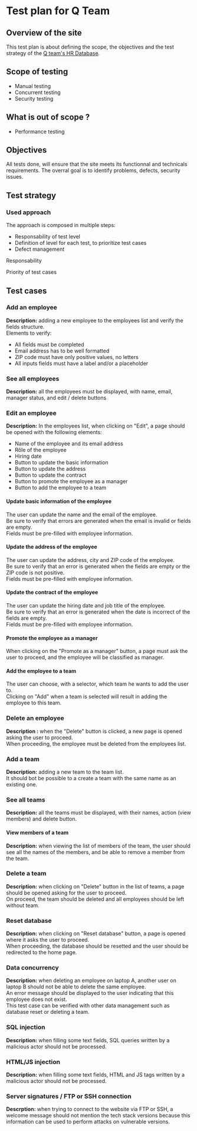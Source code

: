 # Test plan for Q Team

## Overview of the site
This test plan is about defining the scope, the objectives and the test strategy of the [Q team's HR Database](https://q.hr.dmerej.info/).

## Scope of testing
- Manual testing
- Concurrent testing
- Security testing

## What is out of scope ?
- Performance testing

## Objectives
All tests done, will ensure that the site meets its functionnal and technicals requirements. The overral goal is to identify problems, defects, security issues.

## Test strategy
### Used approach
The approach is composed in multiple steps:
- Responsability of test level
- Definition of level for each test, to prioritize test cases
- Defect management


Responsability

Priority of test cases

## Test cases

### Add an employee
**Description:** adding a new employee to the employees list and verify the fields structure. \
Elements to verify:
- All fields must be completed
- Email address has to be well formatted
- ZIP code must have only positive values, no letters
- All inputs fields must have a label and/or a placeholder

### See all employees
**Description:** all the employees must be displayed, with name, email, manager status, and edit / delete buttons

### Edit an employee
**Description:** In the employees list, when clicking on "Edit", a page should be opened with the following elements:
- Name of the employee and its email address
- Rôle of the employee
- Hiring date
- Button to update the basic information
- Button to update the address
- Button to update the contract
- Button to promote the employee as a manager
- Button to add the employee to a team

#### Update basic information of the employee
The user can update the name and the email of the employee. \
Be sure to verify that errors are generated when the email is invalid or fields are empty. \
Fields must be pre-filled with employee information.

#### Update the address of the employee
The user can update the address, city and ZIP code of the employee. \
Be sure to verify that an error is generated when the fields are empty or the ZIP code is not positive. \
Fields must be pre-filled with employee information.

#### Update the contract of the employee
The user can update the hiring date and job title of the employee. \
Be sure to verify that an error is generated when the date is incorrect of the fields are empty. \
Fields must be pre-filled with employee information.

#### Promote the employee as a manager
When clicking on the "Promote as a manager" button, a page must ask the user to proceed, and the employee will be classified as manager.

#### Add the employee to a team
The user can choose, with a selector, which team he wants to add the user to. \
Clicking on "Add" when a team is selected will result in adding the employee to this team.

### Delete an employee
**Description :** when the "Delete" button is clicked, a new page is opened asking the user to proceed. \
When proceeding, the employee must be deleted from the employees list.

### Add a team
**Description:** adding a new team to the team list. \
It should bot be possible to a create a team with the same name as an existing one.

### See all teams
**Description:** all the teams must be displayed, with their names, action (view members) and delete button.

#### View members of a team
**Description:** when viewing the list of members of the team, the user should see all the names of the members, and be able to remove a member from the team.

### Delete a team
**Description:** when clicking on "Delete" button in the list of teams, a page should be opened asking for the user to proceed. \
On proceed, the team should be deleted and all employees should be left without team.

### Reset database
**Description:** when clicking on "Reset database" button, a page is opened where it asks the user to proceed. \
When proceeding, the database should be resetted and the user should be redirected to the home page.

### Data concurrency
**Description:** when deleting an employee on laptop A, another user on laptop B should not be able to delete the same employee. \
An error message should be displayed to the user indicating that this employee does not exist. \
This test case can be verified with other data management such as database reset or deleting a team.

### SQL injection

**Description:** when filling some text fields, SQL queries written by a malicious actor should not be processed.  

### HTML/JS injection

**Description:** when filling some text fields, HTML and JS tags written by a malicious actor should not be processed.

### Server signatures / FTP or SSH connection

**Descrption:** when trying to connect to the website via FTP or SSH, a welcome message should not mention the tech stack versions because this information can be used to perform attacks on vulnerable versions.
